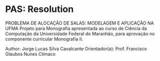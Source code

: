 # PAS: Resolution
PROBLEMA DE ALOCAÇÃO DE SALAS: MODELAGEM E APLICAÇÃO NA UFMA
Projeto para Monografia apresentada ao curso de Ciência da Computação da Universidade Federal do Maranhão, para aprovação no componente curricular Monografia II. 

Author: Jorge Lucas Silva Cavalcante
Orientador(a): Prof. Francisco Glaubos Nunes Clímaco
